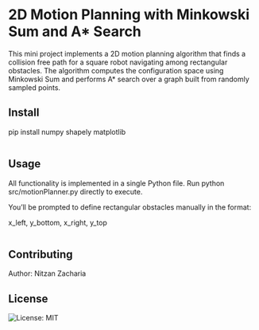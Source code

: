 # 2D Motion Planning with Minkowski Sum and A* Search
This mini project implements a 2D motion planning algorithm that finds a collision free path for a square robot navigating among rectangular obstacles.
The algorithm computes the configuration space using Minkowski Sum and performs A* search over a graph built from randomly sampled points.

## Install
pip install numpy shapely matplotlib
```
```

## Usage
All functionality is implemented in a single Python file.
Run python src/motionPlanner.py directly to execute.

You’ll be prompted to define rectangular obstacles manually in the format:

x_left, y_bottom, x_right, y_top

```
```

## Contributing
Author: Nitzan Zacharia

## License

![License: MIT](https://img.shields.io/badge/License-MIT-green.svg) 
